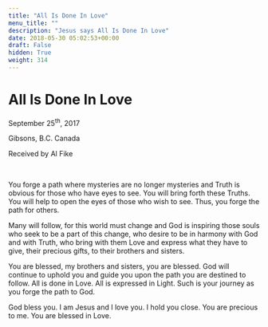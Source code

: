 ```yaml
---
title: "All Is Done In Love"
menu_title: ""
description: "Jesus says All Is Done In Love"
date: 2018-05-30 05:02:53+00:00
draft: False
hidden: True
weight: 314
---
```

# All Is Done In Love

September 25<sup>th</sup>, 2017

Gibsons, B.C. Canada

Received by Al Fike

 

You forge a path where mysteries are no longer mysteries and Truth is obvious for those who have eyes to see. You will bring forth these Truths. You will help to open the eyes of those who wish to see. Thus, you forge the path for others. 

Many will follow, for this world must change and God is inspiring those souls who seek to be a part of this change, who desire to be in harmony with God and with Truth, who bring with them Love and express what they have to give, their precious gifts, to their brothers and sisters.

You are blessed, my brothers and sisters, you are blessed. God will continue to uphold you and guide you upon the path you are destined to follow. All is done in Love. All is expressed in Light. Such is your journey as you forge the path to God. 

God bless you. I am Jesus and I love you. I hold you close. You are precious to me. You are blessed in Love.
